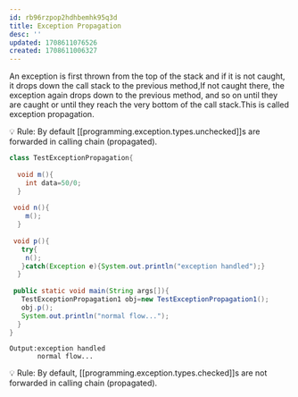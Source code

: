 ```yaml
---
id: rb96rzpop2hdhbemhk95q3d
title: Exception Propagation
desc: ''
updated: 1708611076526
created: 1708611006327
---
```



An exception is first thrown from the top of the stack and if it is not caught, it drops down the call stack to the previous method,If not caught there, the exception again drops down to the previous method, and so on until they are caught or until they reach the very bottom of the call stack.This is called exception propagation.

💡 Rule: By default [[programming.exception.types.unchecked]]s are forwarded in calling chain (propagated).

```java
class TestExceptionPropagation{  
 
  void m(){  
    int data=50/0;  
  }  
  
 void n(){  
    m();  
  }  
  
 void p(){  
   try{  
    n();  
   }catch(Exception e){System.out.println("exception handled");}  
  }  
  
 public static void main(String args[]){  
   TestExceptionPropagation1 obj=new TestExceptionPropagation1();  
   obj.p();  
   System.out.println("normal flow...");  
  }  
}
```

```console
Output:exception handled
       normal flow...
```

💡 Rule: By default, [[programming.exception.types.checked]]s are not forwarded in calling chain (propagated).
